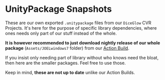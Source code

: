 # UnityPackage Snapshots

These are our own exported `.unitypackage` files from our `DiceGlow` CVR Projects. It's here for the purpose of specific library dependencies, where ones needs only part of our stuff instead of the whole.

**It is however recommended to just download nightly release of our whole package** (`Assets/JOELwindows7` folder) from our [Action Build](https://github.com/Perkedel/CVR_Stuffings/actions).

If you insist only needing part of library without who knows need the bloat, then here are the smaller packages. Feel free to use those.

Keep in mind, **these are not up to date** unlike our Action Builds.